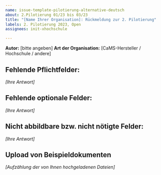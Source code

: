 ```yaml
---
name: issue-template-pilotierung-alternative-deutsch
about: 2.Pilotierung 01/23 bis 03/23
title: "[Name Ihrer Organisation]: Rückmeldung zur 2. Pilotierung"
labels: 2. Pilotierung 2023, Open
assignees: init-xhochschule

---
```


**Autor:** [bitte angeben]
**Art der Organisation:** [CaMS-Hersteller / Hochschule / andere]

**Fehlende Pflichtfelder:**
------------------------
<!-- Gibt es Pflicht-Felder, die ihr CaMS zur Bearbeitung eines konkreten Anwendungsfalls benötigt, welche aber nicht in den bereitgestellten Testdateien T01 bis T03 vorhanden sind?
-->
_[Ihre Antwort]_

**Fehlende optionale Felder:**
------------------------
<!-- Gibt es optionale Felder, die ihr CaMS zur Bearbeitung eines konkreten Anwendungsfalls benötigt, welche aber nicht in den bereitgestellten Testdateien T04 bis T06 vorhanden sind? 
-->
_[Ihre Antwort]_

**Nicht abbildbare bzw. nicht nötigte Felder:**
------------------------
<!-- Gibt es irgendwelche Felder oder Inhalte in den bereitgestellten Testdateien T04 bis T07, die in Ihrem System nicht abgebildet werden können bzw. für die Sie keinen Nutzen sehen? 
-->
_[Ihre Antwort]_

**Upload von Beispieldokumenten**
----------------------------------------------------
<!-- 
Bitte laden Sie Ihre ausgestellten Beispieldateien in einem ZIP-Archiv als Anhang zu diesem Issue hoch.
-->
_[Aufzählung der von Ihnen hochgeladenen Dateien]_
